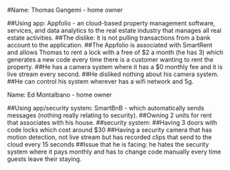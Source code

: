 #Name: Thomas Gangemi - home owner 

##Using app: Appfolio - an cloud-based property management software, services, and data analytics to the real estate industry that manages all real estate activities.
##The dislike: it is not pulling transactions from a bank account to the application. 
##The Appfolio is associated with SmartRent and allows Thomas to rent a lock with a free of $2 a month (he has 3) which generates a new code every time there is a customer wanting to rent the property. 
##He has a camera system where it has a $0 monthly fee and it is live stream every second. 
##He disliked nothing about his camera system. 
##He can control his system wherever has a wifi network and 5g.

Name: Ed Montalbano - home owner 

##Using app/security system: SmartBnB - which automatically sends messages (nothing really relating to security).
##Owning 2 units for rent that associates with his house.
##security system: 
##Having 3 doors with code locks which cost around $30
##Having a security camera that has motion detection, not live stream but has recorded clips that send to the cloud every 15 seconds 
##Issue that he is facing: he hates the security system where it pays monthly and has to change code manually every time guests leave their staying. 
